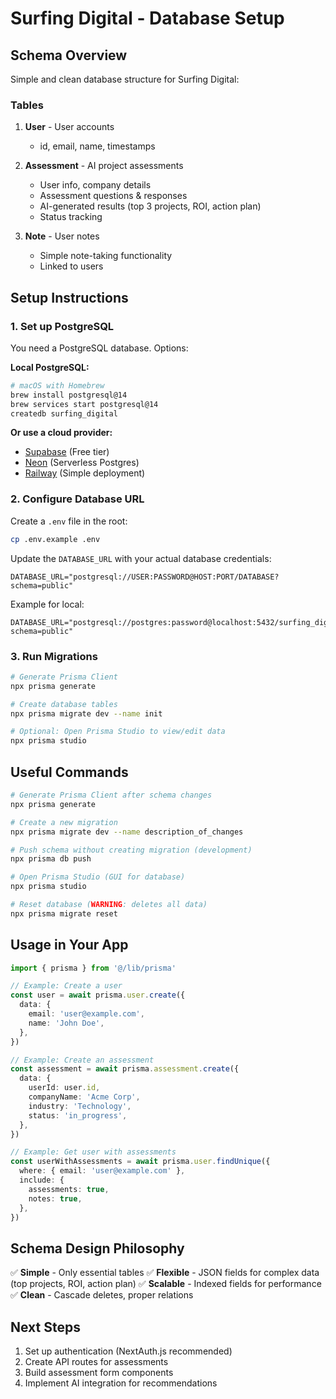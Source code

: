 # Surfing Digital - Database Setup

## Schema Overview

Simple and clean database structure for Surfing Digital:

### Tables

1. **User** - User accounts
   - id, email, name, timestamps
   
2. **Assessment** - AI project assessments
   - User info, company details
   - Assessment questions & responses
   - AI-generated results (top 3 projects, ROI, action plan)
   - Status tracking
   
3. **Note** - User notes
   - Simple note-taking functionality
   - Linked to users

## Setup Instructions

### 1. Set up PostgreSQL

You need a PostgreSQL database. Options:

**Local PostgreSQL:**
```bash
# macOS with Homebrew
brew install postgresql@14
brew services start postgresql@14
createdb surfing_digital
```

**Or use a cloud provider:**
- [Supabase](https://supabase.com) (Free tier)
- [Neon](https://neon.tech) (Serverless Postgres)
- [Railway](https://railway.app) (Simple deployment)

### 2. Configure Database URL

Create a `.env` file in the root:

```bash
cp .env.example .env
```

Update the `DATABASE_URL` with your actual database credentials:

```
DATABASE_URL="postgresql://USER:PASSWORD@HOST:PORT/DATABASE?schema=public"
```

Example for local:
```
DATABASE_URL="postgresql://postgres:password@localhost:5432/surfing_digital?schema=public"
```

### 3. Run Migrations

```bash
# Generate Prisma Client
npx prisma generate

# Create database tables
npx prisma migrate dev --name init

# Optional: Open Prisma Studio to view/edit data
npx prisma studio
```

## Useful Commands

```bash
# Generate Prisma Client after schema changes
npx prisma generate

# Create a new migration
npx prisma migrate dev --name description_of_changes

# Push schema without creating migration (development)
npx prisma db push

# Open Prisma Studio (GUI for database)
npx prisma studio

# Reset database (WARNING: deletes all data)
npx prisma migrate reset
```

## Usage in Your App

```typescript
import { prisma } from '@/lib/prisma'

// Example: Create a user
const user = await prisma.user.create({
  data: {
    email: 'user@example.com',
    name: 'John Doe',
  },
})

// Example: Create an assessment
const assessment = await prisma.assessment.create({
  data: {
    userId: user.id,
    companyName: 'Acme Corp',
    industry: 'Technology',
    status: 'in_progress',
  },
})

// Example: Get user with assessments
const userWithAssessments = await prisma.user.findUnique({
  where: { email: 'user@example.com' },
  include: {
    assessments: true,
    notes: true,
  },
})
```

## Schema Design Philosophy

✅ **Simple** - Only essential tables
✅ **Flexible** - JSON fields for complex data (top projects, ROI, action plan)
✅ **Scalable** - Indexed fields for performance
✅ **Clean** - Cascade deletes, proper relations

## Next Steps

1. Set up authentication (NextAuth.js recommended)
2. Create API routes for assessments
3. Build assessment form components
4. Implement AI integration for recommendations

